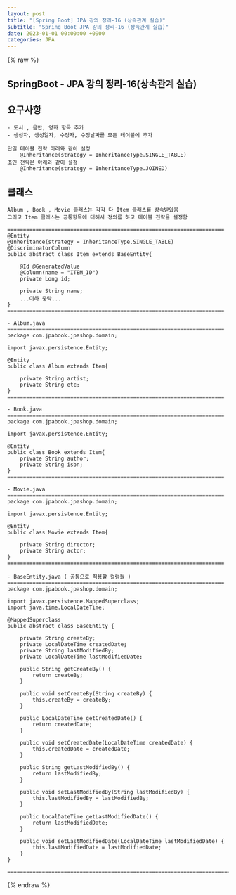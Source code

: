 ```yaml
---
layout: post
title: "[Spring Boot] JPA 강의 정리-16 (상속관계 실습)"
subtitle: "Spring Boot JPA 강의 정리-16 (상속관계 실습)"
date: 2023-01-01 00:00:00 +0900
categories: JPA
---
```

{% raw %}
## SpringBoot - JPA 강의 정리-16(상속관계 실습)  
  
## 요구사항  
	- 도서 , 음반, 영화 항목 추가  
	- 생성자, 생성일자, 수정자, 수정날짜를 모든 테이블에 추가  
  
	단일 테이블 전략 아래와 같이 설정  
		@Inheritance(strategy = InheritanceType.SINGLE_TABLE)  
	조인 전략은 아래와 같이 설정  
		@Inheritance(strategy = InheritanceType.JOINED)  
  
## 클래스  
  
	Album , Book , Movie 클래스는 각각 다 Item 클래스를 상속받았음  
	그리고 Item 클래스는 공통항목에 대해서 정의를 하고 테이블 전략을 설정함  
  
	=====================================================================  
	@Entity  
	@Inheritance(strategy = InheritanceType.SINGLE_TABLE)  
	@DiscriminatorColumn  
	public abstract class Item extends BaseEntity{  
  
		@Id @GeneratedValue  
		@Column(name = "ITEM_ID")  
		private Long id;  
  
		private String name;  
		...이하 중략...  
	}  
	=====================================================================  
  
	- Album.java  
	=====================================================================  
	package com.jpabook.jpashop.domain;  
  
	import javax.persistence.Entity;  
  
	@Entity  
	public class Album extends Item{  
  
		private String artist;  
		private String etc;  
	}  
	=====================================================================  
  
	- Book.java  
	=====================================================================  
	package com.jpabook.jpashop.domain;  
  
	import javax.persistence.Entity;  
  
	@Entity  
	public class Book extends Item{  
		private String author;  
		private String isbn;  
	}  
	=====================================================================  
  
	- Movie.java  
	=====================================================================  
	package com.jpabook.jpashop.domain;  
  
	import javax.persistence.Entity;  
  
	@Entity  
	public class Movie extends Item{  
  
		private String director;  
		private String actor;  
	}  
	=====================================================================  
  
	- BaseEntity.java ( 공통으로 적용할 컬럼들 )  
	=====================================================================  
	package com.jpabook.jpashop.domain;  
  
	import javax.persistence.MappedSuperclass;  
	import java.time.LocalDateTime;  
  
	@MappedSuperclass  
	public abstract class BaseEntity {  
  
		private String createBy;  
		private LocalDateTime createdDate;  
		private String lastModifiedBy;  
		private LocalDateTime lastModifiedDate;  
  
		public String getCreateBy() {  
			return createBy;  
		}  
  
		public void setCreateBy(String createBy) {  
			this.createBy = createBy;  
		}  
  
		public LocalDateTime getCreatedDate() {  
			return createdDate;  
		}  
  
		public void setCreatedDate(LocalDateTime createdDate) {  
			this.createdDate = createdDate;  
		}  
  
		public String getLastModifiedBy() {  
			return lastModifiedBy;  
		}  
  
		public void setLastModifiedBy(String lastModifiedBy) {  
			this.lastModifiedBy = lastModifiedBy;  
		}  
  
		public LocalDateTime getLastModifiedDate() {  
			return lastModifiedDate;  
		}  
  
		public void setLastModifiedDate(LocalDateTime lastModifiedDate) {  
			this.lastModifiedDate = lastModifiedDate;  
		}  
	}  
  
	=================================================================================================================  
  

{% endraw %}
